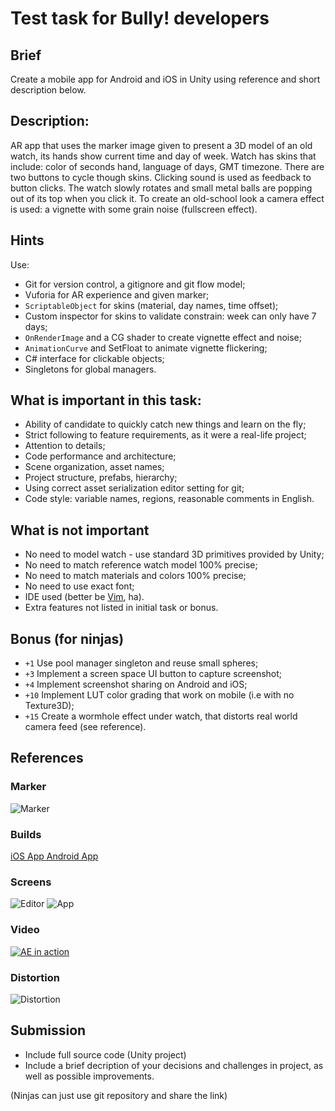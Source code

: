 
# Test task for Bully! developers

## Brief

Create a mobile app for Android and iOS in Unity using reference and
short description below.

## Description:

AR app that uses the marker image given to present a 3D model of an old watch, 
its hands show current time and day of week. Watch has skins that include:
color of seconds hand, language of days, GMT timezone. There are two buttons
to cycle though skins. Clicking sound is used as feedback to button clicks.
The watch slowly rotates and small metal balls are popping out of its top
when you click it. To create an old-school look a camera effect is used: a
vignette with some grain noise (fullscreen effect).

## Hints

Use:

* Git for version control, a gitignore and git flow model;
* Vuforia for AR experience and given marker;
* `ScriptableObject` for skins (material, day names, time offset);
*  Custom inspector for skins to validate constrain: week can only have 7 days;
* `OnRenderImage` and a CG shader to create vignette effect and noise;
* `AnimationCurve` and SetFloat to animate vignette flickering;
* C# interface for clickable objects;
* Singletons for global managers.


## What is important in this task:

* Ability of candidate to quickly catch new things and learn on the fly;
* Strict following to feature requirements, as it were a real-life project;
* Attention to details;
* Code performance and architecture;
* Scene organization, asset names;
* Project structure, prefabs, hierarchy;
* Using correct asset serialization editor setting for git;
* Code style: variable names, regions, reasonable comments in English.

## What is not important

* No need to model watch - use standard 3D primitives provided by Unity;
* No need to match reference watch model 100% precise;
* No need to match materials and colors 100% precise;
* No need to use exact font;
* IDE used (better be [Vim](http://www.vim.org), ha).
* Extra features not listed in initial task or bonus.


## Bonus (for ninjas)

* `+1` Use pool manager singleton and reuse small spheres;
* `+3` Implement a screen space UI button to capture screenshot;
* `+4` Implement screenshot sharing on Android and iOS;
* `+10` Implement LUT color grading that work on mobile (i.e with no Texture3D);
* `+15` Create a wormhole effect under watch, that distorts real world camera feed (see reference).

## References

### Marker

![Marker](https://github.com/BullyEntertainment/test-task/raw/master/marker.jpg "Marker to use")

### Builds

[iOS App ](https://github.com/BullyEntertainment/test-task/raw/master/builds/DevChallenge.ipa)
[Android App ](https://github.com/BullyEntertainment/test-task/raw/master/builds/DevChallenge.apk)

### Screens

![Editor](https://github.com/BullyEntertainment/test-task/raw/master/editor.png "Editor")
![App](https://github.com/BullyEntertainment/test-task/raw/master/screen.png "App")

### Video

[![AE in action](http://img.youtube.com/vi/sz8r3LHnoCU/0.jpg)](http://www.youtube.com/watch?v=sz8r3LHnoCU "AR In Action")

### Distortion 

![Distortion](http://i.ytimg.com/vi/Uef8FFNA-F0/hqdefault.jpg "Example of distortion")

## Submission

* Include full source code (Unity project)
* Include a brief decription of your decisions and challenges in project, as well as possible improvements.

(Ninjas can just use git repository and share the link)

